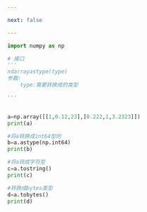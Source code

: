 ```yaml
---

next: false

---
```




<BlogInfo id="568" title="25.类型修改" author="白日梦想猿" pv=0 read_times=0 pre_cost_time="0分12秒" category="numpy学习" tag_list="['numpy学习']" create_time="2021.08.23 08:53:17" update_time="2021.08.23 08:58:25" />

```python
import numpy as np

# 接口
'''
ndarrayastype(type)
参数:
    type:需要转换成的类型

'''


a=np.array([[1,0.12,23],[0.222,1,3.2323]])
print(a)

#将a转换成int64型的
b=a.astype(np.int64)
print(b)

#将a转成字符型
c=a.tostring()
print(c)

#转换成bytes类型
d=a.tobytes()
print(d)
```



<ActionBox />
